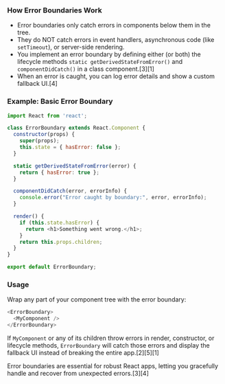 ### How Error Boundaries Work

- Error boundaries only catch errors in components below them in the tree.
- They do NOT catch errors in event handlers, asynchronous code (like `setTimeout`), or server-side rendering.
- You implement an error boundary by defining either (or both) the lifecycle methods `static getDerivedStateFromError()` and `componentDidCatch()` in a class component.[3][1]
- When an error is caught, you can log error details and show a custom fallback UI.[4]

### Example: Basic Error Boundary

```js
import React from 'react';

class ErrorBoundary extends React.Component {
  constructor(props) {
    super(props);
    this.state = { hasError: false };
  }

  static getDerivedStateFromError(error) {
    return { hasError: true };
  }

  componentDidCatch(error, errorInfo) {
    console.error("Error caught by boundary:", error, errorInfo);
  }

  render() {
    if (this.state.hasError) {
      return <h1>Something went wrong.</h1>;
    }
    return this.props.children;
  }
}

export default ErrorBoundary;
```

### Usage

Wrap any part of your component tree with the error boundary:

```js
<ErrorBoundary>
  <MyComponent />
</ErrorBoundary>
```
If `MyComponent` or any of its children throw errors in render, constructor, or lifecycle methods, `ErrorBoundary` will catch those errors and display the fallback UI instead of breaking the entire app.[2][5][1]

Error boundaries are essential for robust React apps, letting you gracefully handle and recover from unexpected errors.[3][4]
